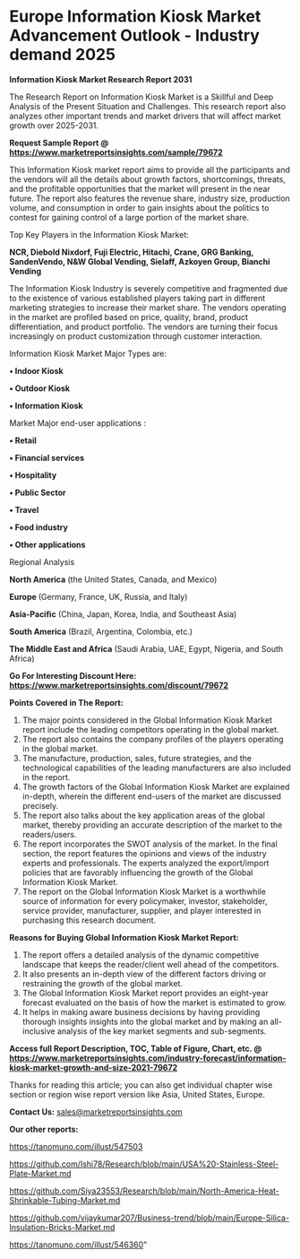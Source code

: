 # Europe Information Kiosk Market Advancement Outlook - Industry demand 2025

<strong>Information Kiosk Market Research Report 2031</strong>

The Research Report on Information Kiosk Market is a Skillful and Deep Analysis of the Present Situation and Challenges. This research report also analyzes other important trends and market drivers that will affect market growth over 2025-2031.

<strong>Request Sample Report @ <a href=https://www.marketreportsinsights.com/sample/79672>https://www.marketreportsinsights.com/sample/79672</a></strong>

This Information Kiosk market report aims to provide all the participants and the vendors will all the details about growth factors, shortcomings, threats, and the profitable opportunities that the market will present in the near future. The report also features the revenue share, industry size, production volume, and consumption in order to gain insights about the politics to contest for gaining control of a large portion of the market share.

Top Key Players in the Information Kiosk Market:

<strong>NCR, Diebold Nixdorf, Fuji Electric, Hitachi, Crane, GRG Banking, SandenVendo, N&W Global Vending, Sielaff, Azkoyen Group, Bianchi Vending</strong>

The Information Kiosk Industry is severely competitive and fragmented due to the existence of various established players taking part in different marketing strategies to increase their market share. The vendors operating in the market are profiled based on price, quality, brand, product differentiation, and product portfolio. The vendors are turning their focus increasingly on product customization through customer interaction.

Information Kiosk Market Major Types are:

<strong>• Indoor Kiosk

• Outdoor Kiosk

• Information Kiosk</strong>

Market Major end-user applications :

<strong>• Retail

• Financial services

• Hospitality

• Public Sector

• Travel

• Food industry

• Other applications</strong>

Regional Analysis

</u><strong><b>North America</b></strong> (the United States, Canada, and Mexico)

<strong><b>Europe </b></strong>(Germany, France, UK, Russia, and Italy)

<strong><b>Asia-Pacific</b></strong> (China, Japan, Korea, India, and Southeast Asia)

<strong><b>South America</b></strong> (Brazil, Argentina, Colombia, etc.)

<strong><b>The Middle East and Africa</b></strong> (Saudi Arabia, UAE, Egypt, Nigeria, and South Africa)

<strong>Go For Interesting Discount Here: <a href=https://www.marketreportsinsights.com/discount/79672>https://www.marketreportsinsights.com/discount/79672</a></strong>

<strong>Points Covered in The Report:</strong>
<ol>
  <li>The major points considered in the Global Information Kiosk Market report include the leading competitors operating in the global market.</li>
  <li>The report also contains the company profiles of the players operating in the global market.</li>
  <li>The manufacture, production, sales, future strategies, and the technological capabilities of the leading manufacturers are also included in the report.</li>
  <li>The growth factors of the Global Information Kiosk Market are explained in-depth, wherein the different end-users of the market are discussed precisely.</li>
  <li>The report also talks about the key application areas of the global market, thereby providing an accurate description of the market to the readers/users.</li>
  <li>The report incorporates the SWOT analysis of the market. In the final section, the report features the opinions and views of the industry experts and professionals. The experts analyzed the export/import policies that are favorably influencing the growth of the Global Information Kiosk Market.</li>
  <li>The report on the Global Information Kiosk Market is a worthwhile source of information for every policymaker, investor, stakeholder, service provider, manufacturer, supplier, and player interested in purchasing this research document.</li>
</ol>
<strong>Reasons for Buying Global Information Kiosk Market Report:</strong>

<ol>
  <li>The report offers a detailed analysis of the dynamic competitive landscape that keeps the reader/client well ahead of the competitors.</li>
  <li>It also presents an in-depth view of the different factors driving or restraining the growth of the global market.</li>
  <li>The Global Information Kiosk Market report provides an eight-year forecast evaluated on the basis of how the market is estimated to grow.</li>
  <li>It helps in making aware business decisions by having providing thorough insights insights into the global market and by making an all-inclusive analysis of the key market segments and sub-segments.</li>
</ol>
<strong>Access full Report Description, TOC, Table of Figure, Chart, etc. @ <a href=https://www.marketreportsinsights.com/industry-forecast/information-kiosk-market-growth-and-size-2021-79672>https://www.marketreportsinsights.com/industry-forecast/information-kiosk-market-growth-and-size-2021-79672</a></strong>


Thanks for reading this article; you can also get individual chapter wise section or region wise report version like Asia, United States, Europe.

<strong>Contact Us:</strong>
sales@marketreportsinsights.com

<strong>Our other reports:</strong>

<a href=https://tanomuno.com/illust/547503>https://tanomuno.com/illust/547503</a>

<a href=https://github.com/Ishi78/Research/blob/main/USA%20-Stainless-Steel-Plate-Market.md>https://github.com/Ishi78/Research/blob/main/USA%20-Stainless-Steel-Plate-Market.md</a>

<a href=https://github.com/Siya23553/Research/blob/main/North-America-Heat-Shrinkable-Tubing-Market.md>https://github.com/Siya23553/Research/blob/main/North-America-Heat-Shrinkable-Tubing-Market.md</a>

<a href=https://github.com/vijaykumar207/Business-trend/blob/main/Europe-Silica-Insulation-Bricks-Market.md>https://github.com/vijaykumar207/Business-trend/blob/main/Europe-Silica-Insulation-Bricks-Market.md</a>

<a href=https://tanomuno.com/illust/546360>https://tanomuno.com/illust/546360</a>"
